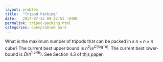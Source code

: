 ```yaml
---
layout: problem
title:  "Tripod Packing"
date:   2017-07-13 09:32:53 -0400
permalink: tripod-packing.html
categories: openproblem hard
---
```

What is the maximum number of tripods that can be packed
in a $n\times n\times n$ cube?  The current best upper
bound is $n^2/e^{\Omega(\log^\star n)}$.  The current best
lower-bound is $\Omega(n^{1.546})$.  See Section 4.3 of
[this paper][turan-type].


[turan-type]: https://arxiv.org/abs/1706.10193
